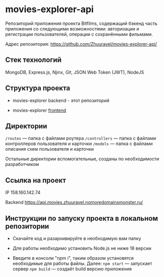 # movies-explorer-api

Репозиторий приложения проекта Bitfilms, содержащий бэкенд часть приложения со следующими возможностями: авторизации и регистрации пользователей, операции с сохранёнными фильмами.

Адрес репозитория: https://github.com/Zhuuravel/movies-explorer-api/

## Стек технологий

MongoDB, Express.js, Njinx, Git, JSON Web Token (JWT), NodeJS

## Структура проекта 

- movies-explorer backend - этот репозиторий

- movies-explorer [frontend](https://github.com/Zhuuravel/movies-explorer-frontend)

## Директории

`/routes` — папка с файлами роутера
`/controllers` — папка с файлами контроллеров пользователя и карточки
`/models` — папка с файлами описания схем пользователя и карточки

Остальные директории вспомогательные, созданы по необходимости разработчиком

## Ссылка на проект

IP 158.160.142.74

Backend https://api.movies.zhuuravel.nomoredomainsmonster.ru/

## Инструкции по запуску проекта в локальном репозитории

- Скачайте код и разархивируйте в необходимую вам папку

- Для работы необходимо установить Node.js не ниже 18 версии

- Введите в консоли "npm i", таким образом установятся необходимые для работы файлы. Далее:
  `npm start` — запускает сервер
  `npm build` — создаёт build версию приложения

